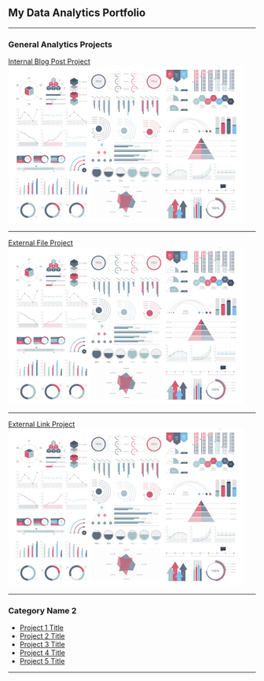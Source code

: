## My Data Analytics Portfolio

---

### General Analytics Projects

[Internal Blog Post Project](/sample_page)
<img src="images/dummy_thumbnail.jpg?raw=true"/>

---
[External File Project](/pdf/sample_presentation.pdf)
<img src="images/dummy_thumbnail.jpg?raw=true"/>

---
[External Link Project](http://example.com/)
<img src="images/dummy_thumbnail.jpg?raw=true"/>

---

### Category Name 2

- [Project 1 Title](http://example.com/)
- [Project 2 Title](http://example.com/)
- [Project 3 Title](http://example.com/)
- [Project 4 Title](http://example.com/)
- [Project 5 Title](http://example.com/)

---




